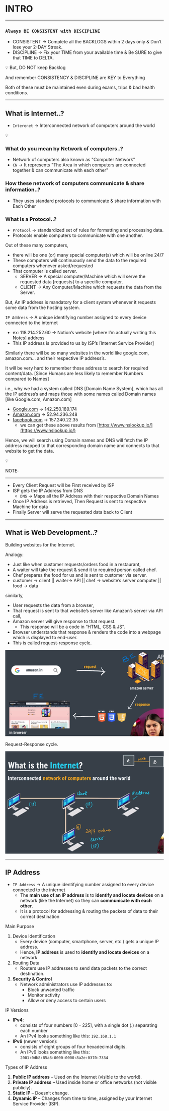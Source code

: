 # INTRO

---

### `Always BE CONSISTENT with DISCIPLINE`

- CONSISTENT → Complete all the BACKLOGS within 2 days only & Don’t lose your 2-DAY Streak.
- DISCIPLINE → Fix your TIME from your available time & Be SURE to give that TIME to DELTA.

<aside>
💡 But, DO NOT keep Backlog

And remember CONSISTENCY & DISCIPLINE are KEY to Everything

Both of these must be maintained even during exams, trips & bad health conditions.

</aside>

---

## What is Internet..?

- `Interenet` → Interconnected network of computers around the world

<aside>
💡

### What do you mean by Network of computers..?

- Network of computers also known as "Computer Network"
- `CN` → It represents "The Area in which computers are connected together & can communicate with each other"

### How these network of computers communicate & share information..?

- They uses standard protocols to communicate & share information with Each Other

### What is a Protocol..?

- `Protocol` → standardized set of rules for formatting and processing data.
- Protocols enable computers to communicate with one another.
</aside>

Out of these many computers, 

- there will be one (or) many special computer(s) which will be online 24/7
- These computers will continuously send the data to the required computers whenever asked/requested
- That computer is called server.
    - SERVER → A special computer/Machine which will serve the requested data [requests] to a specific computer.
    - CLIENT → Any Computer/Machine which requests the data from the Server.

But, An IP address is mandatory for a client system whenever it requests some data from the hosting system.

`IP Address` → A unique identifying number assigned to every device connected to the internet

- ex: 118.214.252.60 → Notion’s website [where I’m actually writing this Notes] address
- This IP address is provided to us by ISP’s [Internet Service Provider]

Similarly there will be so many websites in the world like google.com, amazon.com… and their respective IP address’s.

It will be very hard to remember those address to search for required content/data. [Since Humans are less likely to remember Numbers compared to Names]

i.e., why we had a system called DNS [Domain Name System], which has all the IP address’s and maps those with some names called Domain names [like Google.com, Amazon.com]

- [Google.com](http://Google.com) → 142.250.189.174
- [Amazon.com](http://Amazon.com) → 52.94.236.248
- [facebook.com](http://facebook.com) → 157.240.22.35
    - we can get these above results from [https://www.nslookup.io/](https://www.nslookup.io/)

Hence, we will search using Domain names and DNS will fetch the IP address mapped to that corresponding domain name and connects to that website to get the data.

<aside>
💡

NOTE:

---

- Every Client Request will be First received by ISP
- ISP gets the IP Address from DNS
    - `DNS` → Maps all the IP Address with their respective Domain Names
- Once IP Address is retrieved, Then Request is sent to respective Machine for data
- Finally Server will serve the requested data back to Client
</aside>

---

## What is Web Development..?

Building websites for the Internet.

Analogy:

- Just like when customer requests/orders food in a restaurant,
- A waiter will take the request & send it to required person called chef.
- Chef prepares the food for us and is sent to customer via server.
- customer → client || waiter→ API || chef → website’s server computer || food → data

similarly, 

- User requests the data from a browser,
- That request is sent to that website’s server like Amazon’s server via API call,
- Amazon server will give response to that request.
    - This response will be a code in “HTML, CSS & JS”.
- Browser understands that response & renders the code into a webpage which is displayed to end-user.
- This is called request-response cycle.

![Untitled.png](Untitled.png)

Request-Response cycle.

![image.png](image.png)

---

## IP Address

- `IP Address` → A unique identifying number assigned to every device connected to the internet
    - The **main use of an IP address** is to **identify and locate devices** on a network (like the Internet) so they can **communicate with each other**.
    - It is a protocol for addressing & routing the packets of data to their correct destination

Main Purpose

1. Device Identification
    - Every device (computer, smartphone, server, etc.) gets a unique IP address.
    - Hence, **IP address** is used to **identify and locate devices** on a network
2. Routing Data
    - Routers use IP addresses to send data packets to the correct destination.
3. **Security & Control**
    - Network administrators use IP addresses to:
        - Block unwanted traffic
        - Monitor activity
        - Allow or deny access to certain users

IP Versions

- **IPv4**:
    - consists of four numbers [0 - 225], with a single dot (.) separating each number
    - An IPv4 looks something like this: `192.168.1.1`
- **IPv6** (newer version):
    - consists of eight groups of four hexadecimal digits.
    - An IPv6 looks something like this: `2001:0db8:85a3:0000:0000:8a2e:0370:7334`

Types of IP Address

1. **Public IP address** – Used on the Internet (visible to the world).
2. **Private IP address** – Used inside home or office networks (not visible publicly).
3. **Static IP** – Doesn’t change.
4. **Dynamic IP** – Changes from time to time, assigned by your Internet Service Provider (ISP).